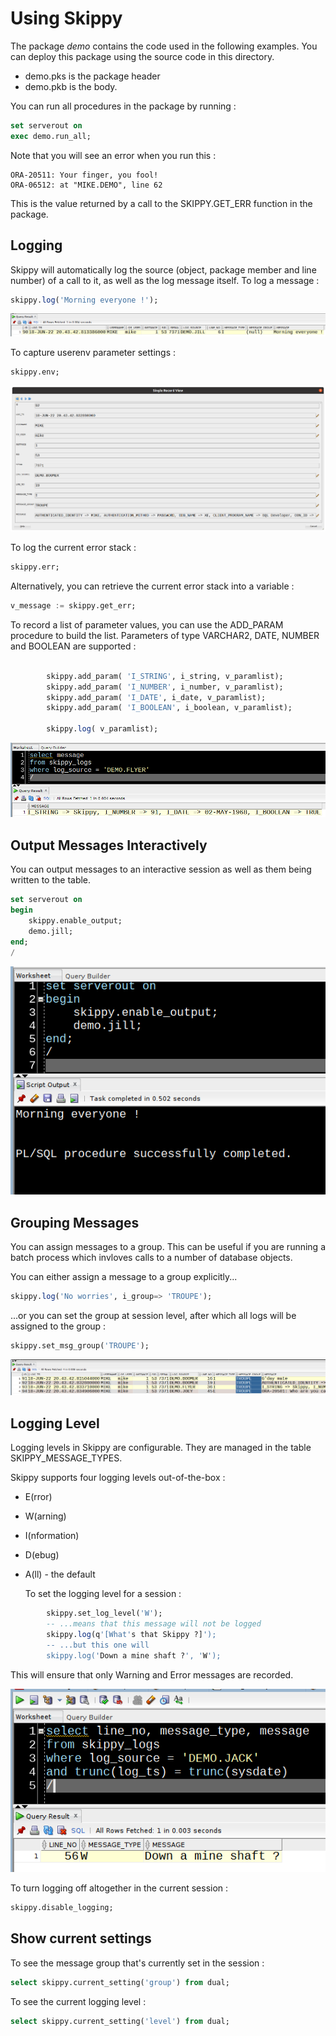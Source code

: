 # Using Skippy

The package *demo* contains the code used in the following examples.
You can deploy this package using the source code in this directory.
- demo.pks is the package header
- demo.pkb is the body.

You can run all procedures in the package by running :

```sql
set serverout on
exec demo.run_all;
```
Note that you will see an error when you run this :

```
ORA-20511: Your finger, you fool!
ORA-06512: at "MIKE.DEMO", line 62
```
This is the value returned by a call to the SKIPPY.GET_ERR function in the package.


## Logging

Skippy will automatically log the source (object, package member and line number) of a call to it, as well as the log message itself. To log a message :

```sql
skippy.log('Morning everyone !');
```

![The message record inserted into SKIPPY_LOGS](../img/simple_log.png)

To capture userenv parameter settings :

```sql
skippy.env;
```

![USERVENV variable values in the table](../img/sys_context.png)

To log the current error stack :

```sql
skippy.err;
```
Alternatively, you can retrieve the current error stack into a variable :
```sql
v_message := skippy.get_err;
```

To record a list of parameter values, you can use the ADD_PARAM procedure to build the list. 
Parameters of type VARCHAR2, DATE, NUMBER and BOOLEAN are supported :

```sql

        skippy.add_param( 'I_STRING', i_string, v_paramlist);
        skippy.add_param( 'I_NUMBER', i_number, v_paramlist);
        skippy.add_param( 'I_DATE', i_date, v_paramlist);
        skippy.add_param( 'I_BOOLEAN', i_boolean, v_paramlist);

        skippy.log( v_paramlist);
```
![Parameter List](../img/param_list.png)

## Output Messages Interactively

You can output messages to an interactive session as well as them being written to the table.

```sql
set serverout on 
begin
    skippy.enable_output;
    demo.jill;
end;
/
```
![Parameter List](../img/interactive_output.png)

## Grouping Messages

You can assign messages to a group. This can be useful if you are running a batch process which invloves calls to a number of database objects.

You can either assign a message to a group explicitly...

```sql
skippy.log('No worries', i_group=> 'TROUPE');
```
...or you can set the group at session level, after which all logs will be assigned to the group :

```sql
skippy.set_msg_group('TROUPE');
```

![Messages in the group](../img/message_group.png)

## Logging Level

Logging levels in Skippy are configurable. They are managed in the table SKIPPY_MESSAGE_TYPES.

Skippy supports four logging levels out-of-the-box :
- E(rror)
- W(arning)
- I(nformation)
- D(ebug)
- A(ll) - the default  
  
  To set the logging level for a session :

```sql
        skippy.set_log_level('W');
        -- ...means that this message will not be logged
        skippy.log(q'[What's that Skippy ?]');
        -- ...but this one will
        skippy.log('Down a mine shaft ?', 'W');
```
This will ensure that only Warning and Error messages are recorded.

![Only the WARNING message is logged](../img/logging_level.png)

To turn logging off altogether in the current session :
```sql
skippy.disable_logging;
```

## Show current settings

To see the message group that's currently set in the session :

```sql 
select skippy.current_setting('group') from dual;
```

To see the current logging level :

```sql
select skippy.current_setting('level') from dual;
```
